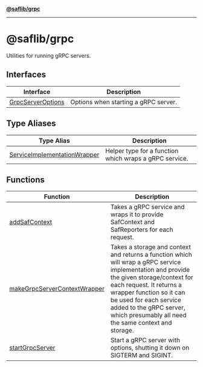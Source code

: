 [**@saflib/grpc**](../../index.md)

---

# @saflib/grpc

Utilities for running gRPC servers.

## Interfaces

| Interface                                            | Description                          |
| ---------------------------------------------------- | ------------------------------------ |
| [GrpcServerOptions](interfaces/GrpcServerOptions.md) | Options when starting a gRPC server. |

## Type Aliases

| Type Alias                                                                   | Description                                            |
| ---------------------------------------------------------------------------- | ------------------------------------------------------ |
| [ServiceImplementationWrapper](type-aliases/ServiceImplementationWrapper.md) | Helper type for a function which wraps a gRPC service. |

## Functions

| Function                                                                  | Description                                                                                                                                                                                                                                                                                                 |
| ------------------------------------------------------------------------- | ----------------------------------------------------------------------------------------------------------------------------------------------------------------------------------------------------------------------------------------------------------------------------------------------------------- |
| [addSafContext](functions/addSafContext.md)                               | Takes a gRPC service and wraps it to provide SafContext and SafReporters for each request.                                                                                                                                                                                                                  |
| [makeGrpcServerContextWrapper](functions/makeGrpcServerContextWrapper.md) | Takes a storage and context and returns a function which will wrap a gRPC service implementation and provide the given storage/context for each request. It returns a wrapper function so it can be used for each service added to the gRPC server, which presumably all need the same context and storage. |
| [startGrpcServer](functions/startGrpcServer.md)                           | Start a gRPC server with options, shutting it down on SIGTERM and SIGINT.                                                                                                                                                                                                                                   |
